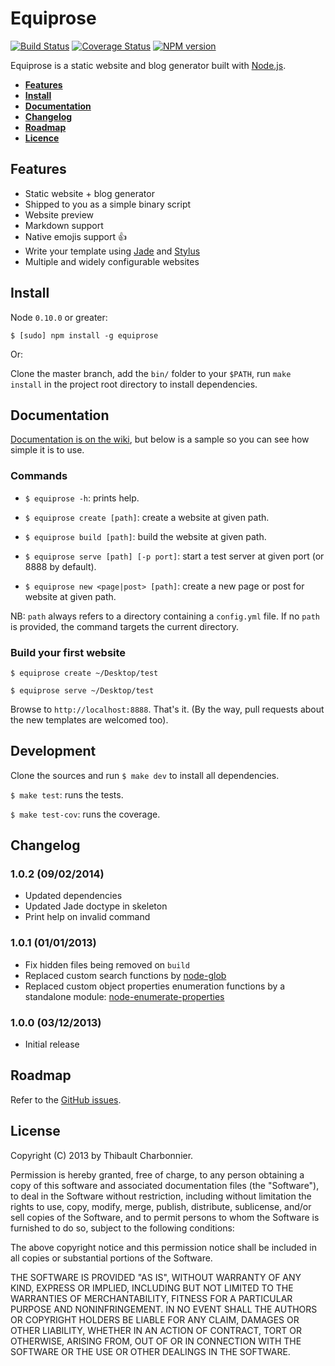 # Equiprose

[![Build Status](https://api.travis-ci.org/thibaultCha/Equiprose.png)](https://travis-ci.org/thibaultCha/Equiprose) [![Coverage Status](https://coveralls.io/repos/thibaultCha/Equiprose/badge.png?branch=master)](https://coveralls.io/r/thibaultCha/Equiprose?branch=master) [![NPM version](https://badge.fury.io/js/equiprose.png)](http://badge.fury.io/js/equiprose)

Equiprose is a static website and blog generator built with [Node.js](http://nodejs.org).

- **[Features](#features)**
- **[Install](#install)**
- **[Documentation](#documentation)**
- **[Changelog](#changelog)**
- **[Roadmap](#roadmap)**
- **[Licence](#licence)**

## Features

- Static website + blog generator
- Shipped to you as a simple binary script
- Website preview
- Markdown support
- Native emojis support :+1:
- Write your template using [Jade](http://jade-lang.com) and [Stylus](http://learnboost.github.io/stylus/)
- Multiple and widely configurable websites

## Install

Node `0.10.0` or greater:

```
$ [sudo] npm install -g equiprose
```

Or:

Clone the master branch, add the `bin/` folder to your `$PATH`, run `make install` in the project root directory to install dependencies.

## Documentation

[Documentation is on the wiki](https://github.com/thibaultCha/Equiprose/wiki), but below is a sample so you can see how simple it is to use.

### Commands

- `$ equiprose -h`: prints help.

- `$ equiprose create [path]`: create a website at given path.

- `$ equiprose build [path]`: build the website at given path.

- `$ equiprose serve [path] [-p port]`: start a test server at given port (or 8888 by default).

- `$ equiprose new <page|post> [path]`: create a new page or post for website at given path.

NB: `path` always refers to a directory containing a `config.yml` file. If no `path` is provided, the command targets the current directory.

### Build your first website

`$ equiprose create ~/Desktop/test`

`$ equiprose serve ~/Desktop/test`

Browse to `http://localhost:8888`. That's it. (By the way, pull requests about the new templates are welcomed too).

## Development

Clone the sources and run `$ make dev` to install all dependencies.

`$ make test`: runs the tests.

`$ make test-cov`: runs the coverage.

## Changelog

### 1.0.2 (09/02/2014)
* Updated dependencies
* Updated Jade doctype in skeleton
* Print help on invalid command

### 1.0.1 (01/01/2013)
* Fix hidden files being removed on `build`
* Replaced custom search functions by [node-glob](https://github.com/isaacs/node-glob)
* Replaced custom object properties enumeration functions by a standalone module: [node-enumerate-properties](https://github.com/thibaultCha/node-enumerate-properties)

### 1.0.0 (03/12/2013)
* Initial release

## Roadmap

Refer to the [GitHub issues](https://github.com/thibaultCha/Equiprose/issues).

## License

Copyright (C) 2013 by Thibault Charbonnier.

Permission is hereby granted, free of charge, to any person obtaining a copy of this software and associated documentation files (the "Software"), to deal in the Software without restriction, including without limitation the rights to use, copy, modify, merge, publish, distribute, sublicense, and/or sell copies of the Software, and to permit persons to whom the Software is furnished to do so, subject to the following conditions:

The above copyright notice and this permission notice shall be included in all copies or substantial portions of the Software.

THE SOFTWARE IS PROVIDED "AS IS", WITHOUT WARRANTY OF ANY KIND, EXPRESS OR IMPLIED, INCLUDING BUT NOT LIMITED TO THE WARRANTIES OF MERCHANTABILITY, FITNESS FOR A PARTICULAR PURPOSE AND NONINFRINGEMENT. IN NO EVENT SHALL THE AUTHORS OR COPYRIGHT HOLDERS BE LIABLE FOR ANY CLAIM, DAMAGES OR OTHER LIABILITY, WHETHER IN AN ACTION OF CONTRACT, TORT OR OTHERWISE, ARISING FROM, OUT OF OR IN CONNECTION WITH THE SOFTWARE OR THE USE OR OTHER DEALINGS IN THE SOFTWARE.
